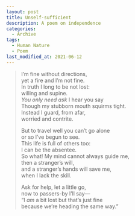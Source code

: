```yaml
---
layout: post
title: Unself-sufficient
description: A poem on independence
categories:
  - Archive
tags:
  - Human Nature
  - Poem
last_modified_at: 2021-06-12
---
```

> I’m fine without directions,  
> yet a fire and I’m not fine.  
> In truth I long to be not lost:  
> willing and supine.  
>*You only need ask* I hear you say  
> Though my stubborn mouth squirms tight.  
> Instead I guard, from afar,  
> worried and contrite.  
> 
>But to travel well you can’t go alone  
> or so I’ve begun to see.  
> This life is full of others too:  
> I can be the absentee.  
> So what! My mind cannot always guide me,  
>then a stranger’s will,  
> and a stranger’s hands will save me,  
> when I lack the skill.
> 
> Ask for help, let a little go,  
>now to passers-by I’ll say—  
> “I *am* a bit lost but that’s just fine  
> because we’re heading the same way.”
